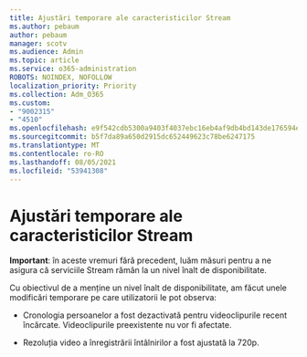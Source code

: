 ```yaml
---
title: Ajustări temporare ale caracteristicilor Stream
ms.author: pebaum
author: pebaum
manager: scotv
ms.audience: Admin
ms.topic: article
ms.service: o365-administration
ROBOTS: NOINDEX, NOFOLLOW
localization_priority: Priority
ms.collection: Adm_O365
ms.custom:
- "9002315"
- "4510"
ms.openlocfilehash: e9f542cdb5300a9403f4037ebc16eb4af9db4bd143de176594efb0c3bee00f55
ms.sourcegitcommit: b5f7da89a650d2915dc652449623c78be6247175
ms.translationtype: MT
ms.contentlocale: ro-RO
ms.lasthandoff: 08/05/2021
ms.locfileid: "53941308"
---
```

# <a name="stream-temporary-feature-adjustments"></a>Ajustări temporare ale caracteristicilor Stream

**Important**: în aceste vremuri fără precedent, luăm măsuri pentru a ne asigura că serviciile Stream rămân la un nivel înalt de disponibilitate.

Cu obiectivul de a menține un nivel înalt de disponibilitate, am făcut unele modificări temporare pe care utilizatorii le pot observa: 

- Cronologia persoanelor a fost dezactivată pentru videoclipurile recent încărcate. Videoclipurile preexistente nu vor fi afectate.

- Rezoluția video a înregistrării întâlnirilor a fost ajustată la 720p.
